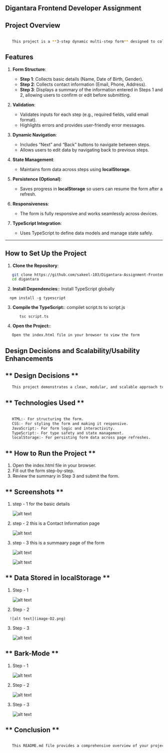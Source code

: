 ##      **Digantara Frontend Developer Assignment**

## **Project Overview**
```bash
   
   This project is a **3-step dynamic multi-step form** designed to collect user information. It includes features like navigation between steps, form validation, and a summary view before submission. The form is built using **HTML, CSS, and JavaScript**, with **TypeScript** for type safety and state management.

```

## **Features**
1. **Form Structure**:
   - **Step 1**: Collects basic details (Name, Date of Birth, Gender).
   - **Step 2**: Collects contact information (Email, Phone, Address).
   - **Step 3**: Displays a summary of the information entered in Steps 1 and 2, allowing users to confirm or edit before submitting.

2. **Validation**:
   - Validates inputs for each step (e.g., required fields, valid email format).
   - Highlights errors and provides user-friendly error messages.

3. **Dynamic Navigation**:
   - Includes “Next” and “Back” buttons to navigate between steps.
   - Allows users to edit data by navigating back to previous steps.

4. **State Management**:
   - Maintains form data across steps using **localStorage**.

5. **Persistence (Optional)**:
   - Saves progress in **localStorage** so users can resume the form after a refresh.

6. **Responsiveness**:
   - The form is fully responsive and works seamlessly across devices.

7. **TypeScript Integration**:
   - Uses TypeScript to define data models and manage state safely.

---

## **How to Set Up the Project**
1. **Clone the Repository**:

```bash
   git clone https://github.com/sakeel-103/Digantara-Assignment-Frontend.git
   cd digantara

```

2. **Install Dependencies:**:
    Install TypeScript globally
```
  npm install -g typescript

```  
3. **Compile the TypeScript:**:
   compilet script.ts to script.js

   ```
      tsc script.ts
   ```   

3. **Open the Project:**:

```bash   
   Open the index.html file in your browser to view the form

```

## **Design Decisions and Scalability/Usability Enhancements**

   ## ** Design Decisions **

   ```bash
      This project demonstrates a clean, modular, and scalable approach to building a multi-step form. By leveraging TypeScript for type safety, localStorage for state persistence, and responsive design principles, the form provides a seamless user experience. For a production-grade application, additional enhancements like API integration, accessibility improvements, and unit testing would further improve scalability and usability.

   ```

   ## ** Technologies Used **

   ```bash
      
      HTML:- For structuring the form.
      CSS:- For styling the form and making it responsive.
      JavaScript:- For form logic and interactivity.
      TypeScript:- For type safety and state management.
      localStorage:- For persisting form data across page refreshes.

   ```

   ## ** How to Run the Project **

   1. Open the index.html file in your browser.
   2. Fill out the form step-by-step.
   3. Review the summary in Step 3 and submit the form. 


   ## ** Screenshots **

   1. step - 1 for the basic details
   
      ![alt text](image.png)  


   2. step - 2 this is a Contact Information page

      ![alt text](image-2.png)

   3.  step - 3   this is a summaary page of the form

       ![alt text](image-1.png)

       ![alt text](image-3.png)


##  ** Data Stored in localStorage  **

   1. Step - 1 

      ![alt text](image-D1.png)

   2.  Step - 2

      ![alt text](image-D2.png)  

   3. Step - 3

      ![alt text](image-D3.png)    


## **  Bark-Mode **

1. Step - 1 
  
   ![alt text](image-dark1.png)

2. Step - 2

   ![alt text](image-dark2.png)

3. Step - 3

   ![alt text](image-dark3.png)

##  ** Conclusion **

```bash

   This README.md file provides a comprehensive overview of your project, including setup instructions, design decisions, and scalability enhancements. It also highlights your thought process and how you would improve the project for a production-grade application.

```    